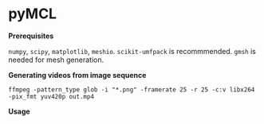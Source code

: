 # pyMCL

**Prerequisites**

`numpy`, `scipy`, `matplotlib`, `meshio`. `scikit-umfpack` is recommmended. `gmsh` is needed for mesh generation. 

**Generating videos from image sequence**
```
ffmpeg -pattern_type glob -i "*.png" -framerate 25 -r 25 -c:v libx264 -pix_fmt yuv420p out.mp4
```

**Usage**
